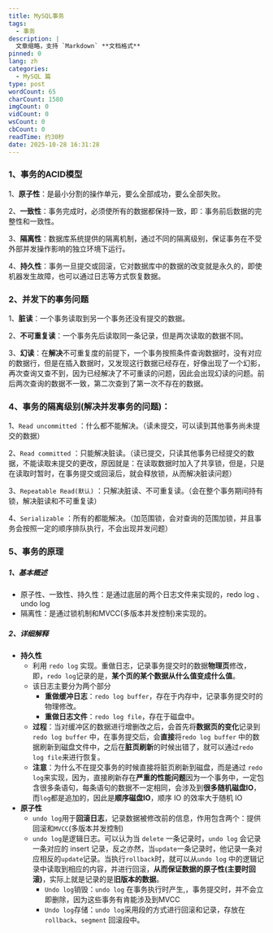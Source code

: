 ```yaml
---
title: MySQL事务
tags:
  - 事务
description: |
  文章缩略，支持 `Markdown` **文档格式**
pinned: 0
lang: zh
categories:
  - MySQL 篇
type: post
wordCount: 65
charCount: 1580
imgCount: 0
vidCount: 0
wsCount: 0
cbCount: 0
readTime: 约30秒
date: 2025-10-28 16:31:28
---
```

### 1、事务的ACID模型

1、**原子性**：是最小分割的操作单元，要么全部成功，要么全部失败。

2、**一致性**：事务完成时，必须使所有的数据都保持一致，即：事务前后数据的完整性和一致性。

3、**隔离性**：数据库系统提供的隔离机制，通过不同的隔离级别，保证事务在不受外部并发操作影响的独立环境下运行。

4、**持久性**：事务一旦提交或回滚，它对数据库中的数据的改变就是永久的，即使机器发生故障，也可以通过日志等方式恢复数据。

### 2、并发下的事务问题

1、**脏读**：一个事务读取到另一个事务还没有提交的数据。

2、**不可重复读**：一个事务先后读取同一条记录，但是两次读取的数据不同。

3、**幻读**：在**解决**不可重复度的前提下，一个事务按照条件查询数据时，没有对应的数据行，但是在插入数据时，又发现这行数据已经存在，好像出现了一个幻影，再次查询又查不到，因为已经解决了不可重读的问题，因此会出现幻读的问题。前后两次查询的数据不一致，第二次查到了第一次不存在的数据。

### 4、事务的隔离级别(解决并发事务的问题)：

1、`Read uncommitted` ：什么都不能解决。（读未提交，可以读到其他事务尚未提交的数据）

2、`Read committed` ：只能解决脏读。（读已提交，只读其他事务已经提交的数据，不能读取未提交的更改，原因就是：在读取数据时加入了共享锁，但是，只是在读取时暂时，在事务提交或回滚后，就会释放锁，从而解决脏读问题）

3、`Repeatable Read(默认)` ：只解决脏读、不可重复读。（会在整个事务期间持有锁，解决脏读和不可重复读）

4、`Serializable` ：所有的都能解决。（加范围锁，会对查询的范围加锁，并且事务会按照一定的顺序排队执行，不会出现并发问题）

### 5、事务的原理

##### 1、基本概述

- 原子性、一致性、持久性：是通过底层的两个日志文件来实现的，redo log 、undo log
- 隔离性：是通过锁机制和MVCC(多版本并发控制)来实现的。

##### 2、详细解释

- **持久性**
    - 利用 `redo log` 实现。重做日志，记录事务提交时的数据**物理页**修改，即，`redo log`记录的是，**某个页的某个数据从什么值变成什么值**。
    - 该日志主要分为两个部分
        - **重做缓冲日志**：`redo log buffer`，存在于内存中，记录事务提交时的物理修改。
        - **重做日志文件**：`redo log file`，存在于磁盘中。
    - **过程**：当对缓冲区的数据进行增删改之后，会首先将**数据页的变化**记录到`redo log buffer` 中，在事务提交后，会**直接**将`redo log buffer` 中的数据刷新到磁盘文件中，之后在**脏页刷新**的时候出错了，就可以通过`redo log file`来进行恢复。
    - **注意**：为什么不在提交事务的时候直接将脏页刷新到磁盘，而是通过 `redo log`来实现，因为，直接刷新存在**严重的性能问题**因为一个事务中，一定包含很多条语句，每条语句的数据不一定相同，会涉及到**很多随机磁盘IO**，而`log`都是追加的，因此是**顺序磁盘IO**，顺序 IO 的效率大于随机 IO
- **原子性**
    - `undo log`用于**回滚日志**，记录数据被修改前的信息，作用包含两个：提供回滚和`MVCC`(多版本并发控制)
    - `undo log`是逻辑日志。可以认为当 `delete` 一条记录时，`undo log` 会记录一条对应的 insert 记录，反之亦然，当`update`一条记录时，他记录一条对应相反的`update`记录。当执行`rollback`时，就可以从`undo log` 中的逻辑记录中读取到相应的内容，并进行回滚，**从而保证数据的原子性(主要时回滚)**，实际上就是记录的是**旧版本的数据**。
        - `Undo log`销毁：`undo log` 在事务执行时产生,，事务提交时，并不会立即删除，因为这些事务有肯能涉及到MVCC
        - `Undo log`存储：`undo log`采用段的方式进行回滚和记录，存放在`rollback`、`segment` 回滚段中。